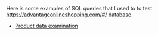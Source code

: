 Here is some examples of SQL queries that I used to to test https://advantageonlineshopping.com/#/ [database]().

- [Product data examination]()
